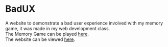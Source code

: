 # BadUX
A website to demonstrate a bad user experience involved with my memory game, it was made in my web development class.  
The Memory Game can be played [here](https://lucashasting.github.io/ProfessorMemoryGameUpdated/).  
The website can be viewed [here](https://lucashasting.github.io/BadUX/).
